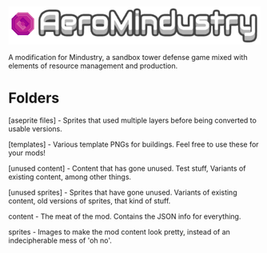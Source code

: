 ![Logo](logo.png)

A modification for Mindustry, a sandbox tower defense game mixed with elements of resource management and production.

# Folders
[aseprite files] - Sprites that used multiple layers before being converted to usable versions.

[templates] - Various template PNGs for buildings. Feel free to use these for your mods!

[unused content] - Content that has gone unused. Test stuff, Variants of existing content, among other things.

[unused sprites] - Sprites that have gone unused. Variants of existing content, old versions of sprites, that kind of stuff.

content - The meat of the mod. Contains the JSON info for everything.

sprites - Images to make the mod content look pretty, instead of an indecipherable mess of 'oh no'.
